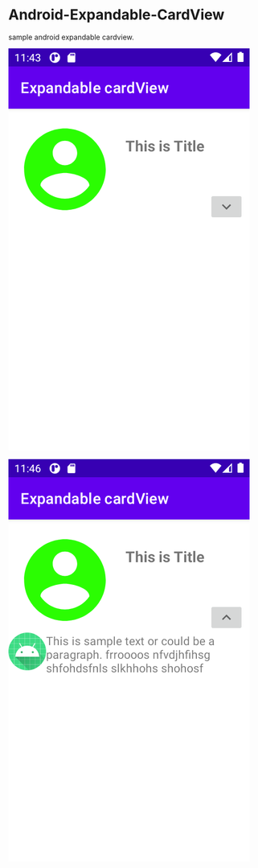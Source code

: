 # Android-Expandable-CardView
sample android expandable cardview.

![Screenshot 1](https://raw.githubusercontent.com/vijaysoren/Android-Expandable-CardView/main/main/assests/Screenshot_20220219_234612.png)

![Screenshot](https://raw.githubusercontent.com/vijaysoren/Android-Expandable-CardView/main/main/assests/Screenshot_20220219_234703.png)
